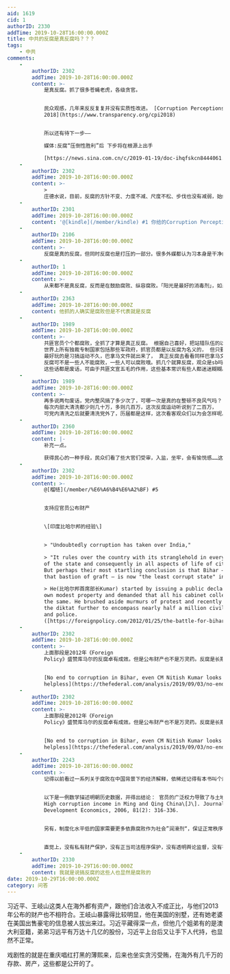 ```yaml
---
aid: 1619
cid: 1
authorID: 2330
addTime: 2019-10-28T16:00:00.000Z
title: 中共的反腐是真反腐吗？？？
tags:
    - 中共
comments:
    -
        authorID: 2302
        addTime: 2019-10-28T16:00:00.000Z
        content: >-
            是真反腐。抓了很多苍蝇老虎，各级贪官。


            民众观感，几年来反反复复并没有实质性改进。 [Corruption Perceptions Index
            2018](https://www.transparency.org/cpi2018)


            所以还有待下一步——  

            媒体:反腐“压倒性胜利”后 下步将在根源上出手  

            [https://news.sina.com.cn/c/2019-01-19/doc-ihqfskcn8444061.shtml](https://news.sina.com.cn/c/2019-01-19/doc-ihqfskcn8444061.shtml)
    -
        authorID: 2302
        addTime: 2019-10-28T16:00:00.000Z
        content: >-
            >
            庄德水说，目前，反腐的方针不变、力度不减、尺度不松、步伐也没有减弱，始终在向前推进。接下来，将着力从根源上来解决腐败问题。目前，在解决“不敢腐、**不能腐**、**不想腐**”问题方面，“不敢腐”的解决是卓有成效的，另外两个问题则有些滞后。下一阶段，将一体推进三者，形成有效机制。
    -
        authorID: 2301
        addTime: 2019-10-28T16:00:00.000Z
        content: '@[kindle](/member/kindle) #1 你给的Corruption Perceptions网站上中国分数在降低啊。。'
    -
        authorID: 2106
        addTime: 2019-10-28T16:00:00.000Z
        content: >-
            反腐是真的反腐，但同时反腐也是打压的一部分。很多外媒都认为习本身是干净的，但是他的几个兄弟姐妹资产很多，但这是不是由习获得的应该有一部分，但是也别忘了他们平反的父亲。
    -
        authorID: 1
        addTime: 2019-10-28T16:00:00.000Z
        content: >-
            从来都不是真反腐，反而是在鼓励腐败、纵容腐败。「阳光是最好的消毒剂」，如果是真心反腐，必然会鼓励新闻自由、言论自由，扩大公民权利，鼓励公民参与，保护法制，保障律师、记者的正当权益。而当今圣上，所作所为，不过借反腐打击反对派，反而在法制、言论自由上越走越远。
    -
        authorID: 2363
        addTime: 2019-10-28T16:00:00.000Z
        content: 他抓的人确实是腐败但是不代表就是反腐
    -
        authorID: 1989
        addTime: 2019-10-28T16:00:00.000Z
        content: >-
            共匪官员个个都腐败，全抓了才算是真正反腐。 根据自己喜好，把站错队伍的以腐败名义抓起来这算那门子反腐，
            世界上所有独裁专制国家包括那些军政府，抓官员都是以反腐为名义的， 但只要有脑子的人就知道这不是反腐。
            最好玩的是习搞运动不久，巴拿马文件就出来了， 真正反腐去看看同样巴拿马文件爆光的其他国家是怎么处理那些官员的，有的首脑都下台了。
            反腐可不是一些人不能腐败，一些人可以腐败哦。抓几个就算反腐，观众是sb吗？
            这些话都是废话，可由于共匪文宣五毛的作用，这些基本常识有些人都迷迷糊糊。
    -
        authorID: 1989
        addTime: 2019-10-28T16:00:00.000Z
        content: >-
            再多说两句废话，党内整风搞了多少次了，可哪一次是真的在整顿不良风气吗？
            每次内部大清洗都少则几十万，多则几百万，这次反腐运动听说到了二百万，
            可党内清洗之后就要清洗党外了，历届都是这样，这次看客观众们以为会怎样呢。
    -
        authorID: 2360
        addTime: 2019-10-28T16:00:00.000Z
        content: |-
            补充一点。

            获得民心的一种手段，民众们看了些大官们受审，入监，坐牢，会有愉悦感……这个王八蛋市长，那个王八蛋书记也有今天。
    -
        authorID: 2302
        addTime: 2019-10-28T16:00:00.000Z
        content: >-
            @[榴梿](/member/%E6%A6%B4%E6%A2%BF) #5


            支持应官员公布财产


            \[印度比哈尔邦的经验\]


            > "Undoubtedly corruption has taken over India,"  

            > "It rules over the country with its stranglehold in every aspect
            of the state and consequently in all aspects of life of citizens."
            But perhaps their most startling conclusion is that Bihar — once
            that bastion of graft — is now "the least corrupt state" in India.  

            > He(比哈尔邦首席部长Kumar) started by issuing a public declaration of his
            own modest property and demanded that all his cabinet colleagues do
            the same. He brushed aside murmurs of protest and recently extended
            the diktat further to encompass nearly half a million civil servants
            and police.
            ([https://foreignpolicy.com/2012/01/25/the-battle-for-bihar/](https://foreignpolicy.com/2012/01/25/the-battle-for-bihar/))
    -
        authorID: 2302
        addTime: 2019-10-28T16:00:00.000Z
        content: >-
            上面那段是2012年《Foreign
            Policy》盛赞库马尔的反腐卓有成效。但是公布财产也不是万灵药。反腐是长期斗争。下面这篇是最近的2019年9月3日的——


            [No end to corruption in Bihar, even CM Nitish Kumar looks
            helpless](https://thefederal.com/analysis/2019/09/03/no-end-to-corruption-in-bihar-even-cm-nitish-kumar-looks-helpless/)
    -
        authorID: 2302
        addTime: 2019-10-28T16:00:00.000Z
        content: >-
            上面那段是2012年《Foreign
            Policy》盛赞库马尔的反腐卓有成效。但是公布财产也不是万灵药。反腐是长期斗争。下面这篇是最近的2019年9月3日的——


            [No end to corruption in Bihar, even CM Nitish Kumar looks
            helpless](https://thefederal.com/analysis/2019/09/03/no-end-to-corruption-in-bihar-even-cm-nitish-kumar-looks-helpless/)
    -
        authorID: 2243
        addTime: 2019-10-28T16:00:00.000Z
        content: >-
            记得以前看过一系列关于腐败在中国背景下的经济解释，依稀还记得有本书叫个腐败经济学啥的，讨论古代居多，但是鉴于这种钱权捆绑，自上而下，高度专制的社会格局还木改变估计现在也是适用的。


            以下是一例数学描述明朝历史数据，并得出结论： 官员的广泛权力导致了与土地产出所占份额相匹配的收入腐败。 Ni S, Van P H.
            High corruption income in Ming and Qing China\[J\]. Journal of
            Development Economics, 2006, 81(2): 316-336.


            另有，制度化水平低的国家需要更多依靠腐败作为社会”润滑剂“，保证正常秩序和政策推行，亨廷顿对此有所论述。


            直觉上，没有私有财产保护，没有正当司法程序保护，没有透明舆论监督，没有有效的代表制度，不腐败岂不是毫无人性~若是逼得太紧不让腐败，也就只好消极怠工。所以中共不碰制度，却意图或有能力反腐，我是不信的~最终还是党同伐异或表面功夫/一阵一阵的严打。
    -
        authorID: 2330
        addTime: 2019-10-29T16:00:00.000Z
        content: 我就是说搞反腐的这些人也显然是腐败的
date: 2019-10-29T16:00:00.000Z
category: 问答
---
```


习近平、王岐山这类人在海外都有资产，跟他们合法收入不成正比，与他们2013年公布的财产也不相符合。王岐山暴露得比较明显，他在美国的别墅，还有她老婆在美国出售豪宅的信息被人拔出来过。习近平藏得深一点，但他几个姐弟有的是澳大利亚籍，弟弟习远平有万达十几亿的股份，习近平上台后又让手下人代持，也显然不正常。

戏剧性的就是在重庆唱红打黑的薄熙来，后来也坐实贪污受贿，在海外有几千万的存款、房产，这些都是公开的了。
